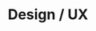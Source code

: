 ---
layout: page
title: Design / UX
slug: design-ux
summary: |
  Through conceptualizing, UX design, and iterative wireframing, we design with mindfulness relevant to our clients' audiences and goals. We provide flexible, maintainable, and responsive custom designs using the best of the myriad web frameworks to our advantage, enabling us to prototype and build quickly. When it is the right fit, we partner with a design agency we've established a relationship with.
icon: "design-ux-icon.svg"
weight: 3

---
